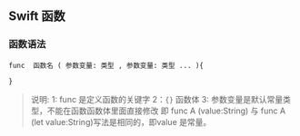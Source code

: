 ## Swift 函数

### 函数语法
```
func  函数名 ( 参数变量: 类型 , 参数变量: 类型 ... ){

}
```
> 说明: 
> 1: func 是定义函数的关键字
> 2：`{}` 函数体
> 3: 参数变量是默认常量类型，不能在函数函数体里面直接修改
> 即 func A (value:String)  与 func A (let value:String)写法是相同的，即value 是常量。




























